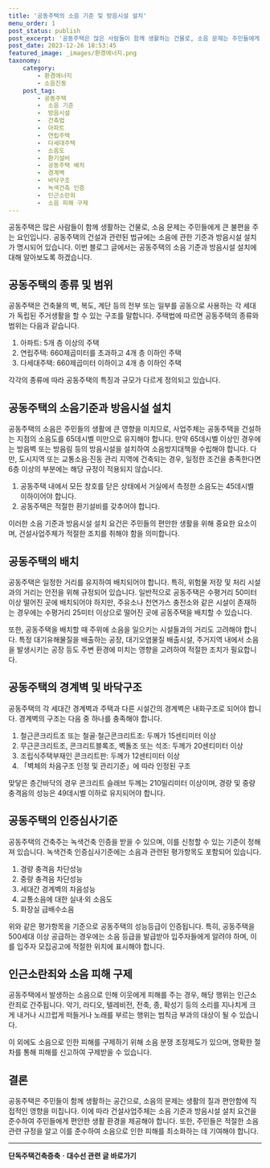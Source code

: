 ```yaml
---
title: '공동주택의 소음 기준 및 방음시설 설치'
menu_order: 1
post_status: publish
post_excerpt: '공동주택은 많은 사람들이 함께 생활하는 건물로, 소음 문제는 주민들에게 큰 불편을 주는 요인입니다. 공동주택의 건설과 관련된 법규에는 소음에 관한 기준과 방음시설 설치가 명시되어 있습니다. 이번 블로그 글에서는 공동주택의 소음 기준과 방음시설 설치에 대해 알아보도록 하겠습니다.'
post_date: 2023-12-26 18:53:45
featured_image: _images/환경에너지.png
taxonomy:
    category:
        - 환경에너지
        - 소음진동
    post_tag:
        - 공동주택
        -  소음 기준
        -  방음시설
        -  건축법
        -  아파트
        -  연립주택
        -  다세대주택
        -  소음도
        -  환기설비
        -  공동주택 배치
        -  경계벽
        -  바닥구조
        -  녹색건축 인증
        -  인근소란죄
        -  소음 피해 구제
---
```



공동주택은 많은 사람들이 함께 생활하는 건물로, 소음 문제는 주민들에게 큰 불편을 주는 요인입니다. 공동주택의 건설과 관련된 법규에는 소음에 관한 기준과 방음시설 설치가 명시되어 있습니다. 이번 블로그 글에서는 공동주택의 소음 기준과 방음시설 설치에 대해 알아보도록 하겠습니다.

## 공동주택의 종류 및 범위

공동주택은 건축물의 벽, 복도, 계단 등의 전부 또는 일부를 공동으로 사용하는 각 세대가 독립된 주거생활을 할 수 있는 구조를 말합니다. 주택법에 따르면 공동주택의 종류와 범위는 다음과 같습니다.

1. 아파트: 5개 층 이상의 주택
2. 연립주택: 660제곱미터를 초과하고 4개 층 이하인 주택
3. 다세대주택: 660제곱미터 이하이고 4개 층 이하인 주택

각각의 종류에 따라 공동주택의 특징과 규모가 다르게 정의되고 있습니다.

## 공동주택의 소음기준과 방음시설 설치

공동주택의 소음은 주민들의 생활에 큰 영향을 미치므로, 사업주체는 공동주택을 건설하는 지점의 소음도를 65데시벨 미만으로 유지해야 합니다. 만약 65데시벨 이상인 경우에는 방음벽 또는 방음림 등의 방음시설을 설치하여 소음방지대책을 수립해야 합니다. 다만, 도시지역 또는 교통소음·진동 관리 지역에 건축되는 경우, 일정한 조건을 충족한다면 6층 이상의 부분에는 해당 규정이 적용되지 않습니다.

1. 공동주택 내에서 모든 창호를 닫은 상태에서 거실에서 측정한 소음도는 45데시벨 이하이어야 합니다.
2. 공동주택은 적절한 환기설비를 갖추어야 합니다.

이러한 소음 기준과 방음시설 설치 요건은 주민들의 편안한 생활을 위해 중요한 요소이며, 건설사업주체가 적절한 조치를 취해야 함을 의미합니다.

## 공동주택의 배치

공동주택은 일정한 거리를 유지하여 배치되어야 합니다. 특히, 위험물 저장 및 처리 시설과의 거리는 안전을 위해 규정되어 있습니다. 일반적으로 공동주택은 수평거리 50미터 이상 떨어진 곳에 배치되어야 하지만, 주유소나 천연가스 충전소와 같은 시설이 존재하는 경우에는 수평거리 25미터 이상으로 떨어진 곳에 공동주택을 배치할 수 있습니다.

또한, 공동주택을 배치할 때 주위에 소음을 일으키는 시설들과의 거리도 고려해야 합니다. 특정 대기유해물질을 배출하는 공장, 대기오염물질 배출시설, 주거지역 내에서 소음을 발생시키는 공장 등도 주변 환경에 미치는 영향을 고려하여 적절한 조치가 필요합니다.

## 공동주택의 경계벽 및 바닥구조

공동주택의 각 세대간 경계벽과 주택과 다른 시설간의 경계벽은 내화구조로 되어야 합니다. 경계벽의 구조는 다음 중 하나를 충족해야 합니다.

1. 철근콘크리트조 또는 철골·철근콘크리트조: 두께가 15센티미터 이상
2. 무근콘크리트조, 콘크리트블록조, 벽돌조 또는 석조: 두께가 20센티미터 이상
3. 조립식주택부재인 콘크리트판: 두께가 12센티미터 이상
4. 「벽체의 차음구조 인정 및 관리기준」에 따라 인정된 구조

맞닿은 층간바닥의 경우 콘크리트 슬래브 두께는 210밀리미터 이상이며, 경량 및 중량 충격음의 성능은 49데시벨 이하로 유지되어야 합니다.

## 공동주택의 인증심사기준

공동주택의 건축주는 녹색건축 인증을 받을 수 있으며, 이를 신청할 수 있는 기준이 정해져 있습니다. 녹색건축 인증심사기준에는 소음과 관련된 평가항목도 포함되어 있습니다.

1. 경량 충격음 차단성능
2. 중량 충격음 차단성능
3. 세대간 경계벽의 차음성능
4. 교통소음에 대한 실내·외 소음도
5. 화장실 급배수소음

위와 같은 평가항목을 기준으로 공동주택의 성능등급이 인증됩니다. 특히, 공동주택을 500세대 이상 공급하는 경우에는 소음 등급을 발급받아 입주자들에게 알려야 하며, 이를 입주자 모집공고에 적절한 위치에 표시해야 합니다.

## 인근소란죄와 소음 피해 구제

공동주택에서 발생하는 소음으로 인해 이웃에게 피해를 주는 경우, 해당 행위는 인근소란죄로 간주됩니다. 악기, 라디오, 텔레비전, 전축, 종, 확성기 등의 소리를 지나치게 크게 내거나 시끄럽게 떠들거나 노래를 부르는 행위는 범칙금 부과의 대상이 될 수 있습니다.

이 외에도 소음으로 인한 피해를 구제하기 위해 소음 분쟁 조정제도가 있으며, 명확한 절차를 통해 피해를 신고하여 구제받을 수 있습니다.

## 결론

공동주택은 주민들이 함께 생활하는 공간으로, 소음의 문제는 생활의 질과 편안함에 직접적인 영향을 미칩니다. 이에 따라 건설사업주체는 소음 기준과 방음시설 설치 요건을 준수하여 주민들에게 편안한 생활 환경을 제공해야 합니다. 또한, 주민들은 적절한 소음 관련 규정을 알고 이를 준수하여 소음으로 인한 피해를 최소화하는 데 기여해야 합니다.
<!-- wp:separator -->
<hr class="wp-block-separator has-alpha-channel-opacity"/>
<!-- /wp:separator -->

<!-- wp:group {"backgroundColor":"base","layout":{"type":"constrained"}} -->
<div class="wp-block-group has-base-background-color has-background"><!-- wp:paragraph {"align":"center","fontSize":"medium"} -->
<p class="has-text-align-center has-large-font-size"><strong>단독주택건축증축ㆍ대수선 관련 글 바로가기</strong></p>
<!-- /wp:paragraph -->


<!-- wp:latest-posts
{"categories":[{"id":22770,"count":19,"description":"","link":"https://uknowlaw.com/category/%eb%8b%a8%eb%8f%85%ec%a3%bc%ed%83%9d%ea%b1%b4%ec%b6%95%ec%a6%9d%ec%b6%95%e3%86%8d%eb%8c%80%ec%88%98%ec%84%a0/","name":"단독주택건축증축ㆍ대수선","slug":"단독주택건축증축ㆍ대수선","taxonomy":"category","parent":0,"meta":[],"_links":{"self":[{"href":"https://uknowlaw.com/wp-json/wp/v2/categories/22770"}],"collection":[{"href":"https://uknowlaw.com/wp-json/wp/v2/categories"}],"about":[{"href":"https://uknowlaw.com/wp-json/wp/v2/taxonomies/category"}],"wp:post_type":[{"href":"https://uknowlaw.com/wp-json/wp/v2/posts?categories=22770"}],"curies":[{"name":"wp","href":"https://api.w.org/{rel}","templated":true}]}}],"postsToShow":100,"excerptLength":28,"postLayout":"grid","columns":2,"featuredImageAlign":"left","featuredImageSizeSlug":"large","fontSize":"small"} /--></div>
<!-- /wp:group -->